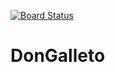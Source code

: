 [![Board Status](https://dev.azure.com/78749/bafef235-e656-4d3d-8833-3184379f9613/abfe2855-6df3-423a-b5ab-78ed66156b90/_apis/work/boardbadge/a4d60ff1-6a40-4e51-83d8-163ce30c0d18)](https://dev.azure.com/78749/bafef235-e656-4d3d-8833-3184379f9613/_boards/board/t/abfe2855-6df3-423a-b5ab-78ed66156b90/Microsoft.RequirementCategory)
# DonGalleto